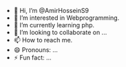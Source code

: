 - 👋 Hi, I’m @AmirHosseinS9
- 👀 I’m interested in Webprogramming.
- 🌱 I’m currently learning php.
- 💞️ I’m looking to collaborate on ...
- 📫 How to reach me.
- 😄 Pronouns: ...
- ⚡ Fun fact: ...

<!---
AmirHosseinS9/AmirHosseinS9 is a ✨ special ✨ repository because its `README.md` (this file) appears on your GitHub profile.
You can click the Preview link to take a look at your changes.
--->
